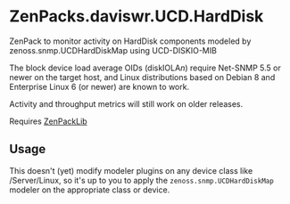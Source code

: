 # ZenPacks.daviswr.UCD.HardDisk

ZenPack to monitor activity on HardDisk components modeled by zenoss.snmp.UCDHardDiskMap using UCD-DISKIO-MIB

The block device load average OIDs (diskIOLA*n*) require Net-SNMP 5.5 or newer on the target host, and Linux distributions based on Debian 8 and Enterprise Linux 6 (or newer) are known to work.

Activity and throughput metrics will still work on older releases.

Requires [ZenPackLib](https://help.zenoss.com/in/zenpack-catalog/open-source/zenpacklib)

## Usage

This doesn't (yet) modify modeler plugins on any device class like /Server/Linux, so it's up to you to apply the `zenoss.snmp.UCDHardDiskMap` modeler on the appropriate class or device.
